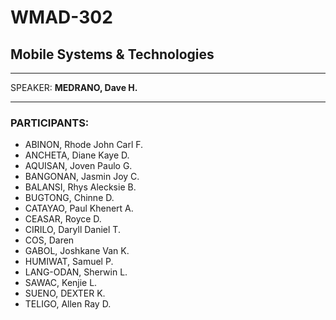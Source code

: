 # WMAD-302

## Mobile Systems & Technologies

---

SPEAKER: **MEDRANO, Dave H.**

---

### PARTICIPANTS:
- ABINON, Rhode John Carl F.
- ANCHETA, Diane Kaye D.
- AQUISAN, Joven Paulo G.
- BANGONAN, Jasmin Joy C.
- BALANSI, Rhys Alecksie B.
- BUGTONG, Chinne D.
- CATAYAO, Paul Khenert A.
- CEASAR, Royce D.
- CIRILO, Daryll Daniel T.
- COS, Daren
- GABOL, Joshkane Van K.
- HUMIWAT, Samuel P.
- LANG-ODAN, Sherwin L.
- SAWAC, Kenjie L.
- SUENO, DEXTER K.
- TELIGO, Allen Ray D.

